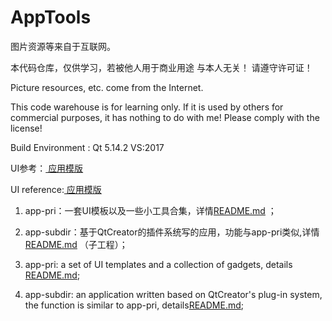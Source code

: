 # AppTools 

图片资源等来自于互联网。       

本代码仓库，仅供学习，若被他人用于商业用途 与本人无关！ 请遵守许可证！   



Picture resources, etc. come from the Internet.

This code warehouse is for learning only. If it is used by others for commercial purposes, it has nothing to do with me! Please comply with the license!



Build Environment  :    Qt 5.14.2		VS:2017            



UI参考：[ 应用模版 ](https://github.com/xtuer/template-app/tree/master/template-qt "xtuer/template-app")  

UI reference:[ 应用模版 ](https://github.com/xtuer/template-app/tree/master/template-qt "xtuer/template-app")    

  


1. app-pri：一套UI模板以及一些小工具合集，详情[README.md](app-pri/README.md) ；    

2. app-subdir：基于QtCreator的插件系统写的应用，功能与app-pri类似,详情[README.md](app-subdir/README.md) （子工程）；     





1. app-pri: a set of UI templates and a collection of gadgets, details [README.md](app-pri/README.md);  

2. app-subdir: an application written based on QtCreator's plug-in system, the function is similar to app-pri, details[README.md](app-subdir/README.md);  

